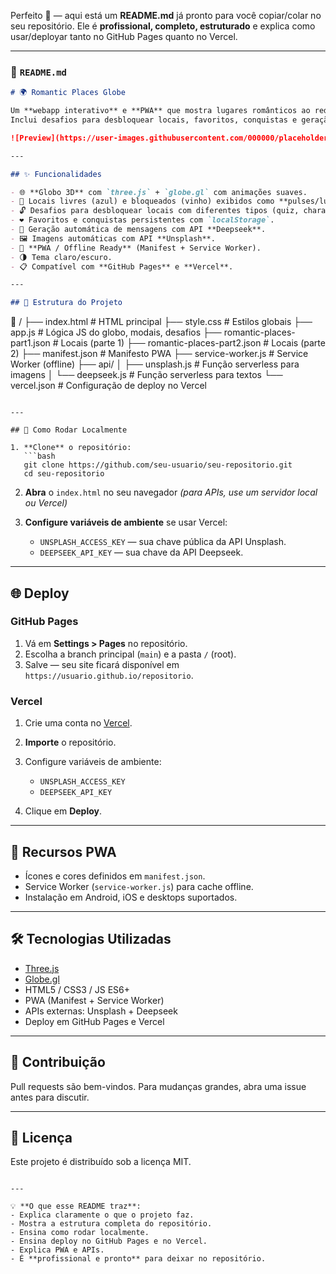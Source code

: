 Perfeito 🚀 — aqui está um **README.md** já pronto para você copiar/colar no seu repositório.
Ele é **profissional, completo, estruturado** e explica como usar/deployar tanto no GitHub Pages quanto no Vercel.

---

### 📄 `README.md`

```markdown
# 🌍 Romantic Places Globe

Um **webapp interativo** e **PWA** que mostra lugares românticos ao redor do mundo em um **globo 3D interativo**.  
Inclui desafios para desbloquear locais, favoritos, conquistas e geração automática de descrições e imagens usando APIs externas.

![Preview](https://user-images.githubusercontent.com/000000/placeholder.png)

---

## ✨ Funcionalidades

- 🌐 **Globo 3D** com `three.js` + `globe.gl` com animações suaves.
- 📍 Locais livres (azul) e bloqueados (vinho) exibidos como **pulses/luzes** 3D.
- 🔓 Desafios para desbloquear locais com diferentes tipos (quiz, charadas, ordem etc).
- ❤️ Favoritos e conquistas persistentes com `localStorage`.
- 📝 Geração automática de mensagens com API **Deepseek**.
- 🖼️ Imagens automáticas com API **Unsplash**.
- 📱 **PWA / Offline Ready** (Manifest + Service Worker).
- 🌗 Tema claro/escuro.
- 📋 Compatível com **GitHub Pages** e **Vercel**.

---

## 📂 Estrutura do Projeto

```

📁 /
├── index.html                 # HTML principal
├── style.css                  # Estilos globais
├── app.js                     # Lógica JS do globo, modais, desafios
├── romantic-places-part1.json # Locais (parte 1)
├── romantic-places-part2.json # Locais (parte 2)
├── manifest.json              # Manifesto PWA
├── service-worker.js          # Service Worker (offline)
├── api/
│   ├── unsplash.js            # Função serverless para imagens
│   └── deepseek.js            # Função serverless para textos
└── vercel.json                # Configuração de deploy no Vercel

````

---

## 🚀 Como Rodar Localmente

1. **Clone** o repositório:
   ```bash
   git clone https://github.com/seu-usuario/seu-repositorio.git
   cd seu-repositorio
````

2. **Abra** o `index.html` no seu navegador
   *(para APIs, use um servidor local ou Vercel)*

3. **Configure variáveis de ambiente** se usar Vercel:

   * `UNSPLASH_ACCESS_KEY` — sua chave pública da API Unsplash.
   * `DEEPSEEK_API_KEY` — sua chave da API Deepseek.

---

## 🌐 Deploy

### GitHub Pages

1. Vá em **Settings > Pages** no repositório.
2. Escolha a branch principal (`main`) e a pasta `/` (root).
3. Salve — seu site ficará disponível em `https://usuario.github.io/repositorio`.

### Vercel

1. Crie uma conta no [Vercel](https://vercel.com/).
2. **Importe** o repositório.
3. Configure variáveis de ambiente:

   * `UNSPLASH_ACCESS_KEY`
   * `DEEPSEEK_API_KEY`
4. Clique em **Deploy**.

---

## 📱 Recursos PWA

* Ícones e cores definidos em `manifest.json`.
* Service Worker (`service-worker.js`) para cache offline.
* Instalação em Android, iOS e desktops suportados.

---

## 🛠️ Tecnologias Utilizadas

* [Three.js](https://threejs.org/)
* [Globe.gl](https://globe.gl/)
* HTML5 / CSS3 / JS ES6+
* PWA (Manifest + Service Worker)
* APIs externas: Unsplash + Deepseek
* Deploy em GitHub Pages e Vercel

---

## 🤝 Contribuição

Pull requests são bem-vindos. Para mudanças grandes, abra uma issue antes para discutir.

---

## 📄 Licença

Este projeto é distribuído sob a licença MIT.

```

---

💡 **O que esse README traz**:
- Explica claramente o que o projeto faz.
- Mostra a estrutura completa do repositório.
- Ensina como rodar localmente.
- Ensina deploy no GitHub Pages e no Vercel.
- Explica PWA e APIs.
- É **profissional e pronto** para deixar no repositório.